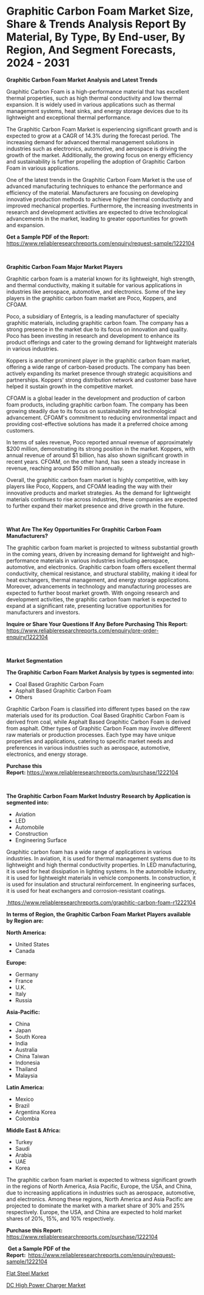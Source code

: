 <p><h1>Graphitic Carbon Foam Market Size, Share & Trends Analysis Report By Material, By Type, By End-user, By Region, And Segment Forecasts, 2024 - 2031</h1></p><p><strong>Graphitic Carbon Foam Market Analysis and Latest Trends</strong></p>
<p><p>Graphitic Carbon Foam is a high-performance material that has excellent thermal properties, such as high thermal conductivity and low thermal expansion. It is widely used in various applications such as thermal management systems, heat sinks, and energy storage devices due to its lightweight and exceptional thermal performance.</p><p>The Graphitic Carbon Foam Market is experiencing significant growth and is expected to grow at a CAGR of 14.3% during the forecast period. The increasing demand for advanced thermal management solutions in industries such as electronics, automotive, and aerospace is driving the growth of the market. Additionally, the growing focus on energy efficiency and sustainability is further propelling the adoption of Graphitic Carbon Foam in various applications.</p><p>One of the latest trends in the Graphitic Carbon Foam Market is the use of advanced manufacturing techniques to enhance the performance and efficiency of the material. Manufacturers are focusing on developing innovative production methods to achieve higher thermal conductivity and improved mechanical properties. Furthermore, the increasing investments in research and development activities are expected to drive technological advancements in the market, leading to greater opportunities for growth and expansion.</p></p>
<p><strong>Get a Sample PDF of the Report:&nbsp;</strong> <a href="https://www.reliableresearchreports.com/enquiry/request-sample/1222104">https://www.reliableresearchreports.com/enquiry/request-sample/1222104</a></p>
<p>&nbsp;</p>
<p><strong>Graphitic Carbon Foam Major Market Players</strong></p>
<p><p>Graphitic carbon foam is a material known for its lightweight, high strength, and thermal conductivity, making it suitable for various applications in industries like aerospace, automotive, and electronics. Some of the key players in the graphitic carbon foam market are Poco, Koppers, and CFOAM.</p><p>Poco, a subsidiary of Entegris, is a leading manufacturer of specialty graphitic materials, including graphitic carbon foam. The company has a strong presence in the market due to its focus on innovation and quality. Poco has been investing in research and development to enhance its product offerings and cater to the growing demand for lightweight materials in various industries.</p><p>Koppers is another prominent player in the graphitic carbon foam market, offering a wide range of carbon-based products. The company has been actively expanding its market presence through strategic acquisitions and partnerships. Koppers' strong distribution network and customer base have helped it sustain growth in the competitive market.</p><p>CFOAM is a global leader in the development and production of carbon foam products, including graphitic carbon foam. The company has been growing steadily due to its focus on sustainability and technological advancement. CFOAM's commitment to reducing environmental impact and providing cost-effective solutions has made it a preferred choice among customers.</p><p>In terms of sales revenue, Poco reported annual revenue of approximately $200 million, demonstrating its strong position in the market. Koppers, with annual revenue of around $1 billion, has also shown significant growth in recent years. CFOAM, on the other hand, has seen a steady increase in revenue, reaching around $50 million annually.</p><p>Overall, the graphitic carbon foam market is highly competitive, with key players like Poco, Koppers, and CFOAM leading the way with their innovative products and market strategies. As the demand for lightweight materials continues to rise across industries, these companies are expected to further expand their market presence and drive growth in the future.</p></p>
<p>&nbsp;</p>
<p><strong>What Are The Key Opportunities For Graphitic Carbon Foam Manufacturers?</strong></p>
<p><p>The graphitic carbon foam market is projected to witness substantial growth in the coming years, driven by increasing demand for lightweight and high-performance materials in various industries including aerospace, automotive, and electronics. Graphitic carbon foam offers excellent thermal conductivity, chemical resistance, and structural stability, making it ideal for heat exchangers, thermal management, and energy storage applications. Moreover, advancements in technology and manufacturing processes are expected to further boost market growth. With ongoing research and development activities, the graphitic carbon foam market is expected to expand at a significant rate, presenting lucrative opportunities for manufacturers and investors.</p></p>
<p><strong>Inquire or Share Your Questions If Any Before Purchasing This Report:</strong> <a href="https://www.reliableresearchreports.com/enquiry/pre-order-enquiry/1222104">https://www.reliableresearchreports.com/enquiry/pre-order-enquiry/1222104</a></p>
<p>&nbsp;</p>
<p><strong>Market Segmentation</strong></p>
<p><strong>The Graphitic Carbon Foam Market Analysis by types is segmented into:</strong></p>
<p><ul><li>Coal Based Graphitic Carbon Foam</li><li>Asphalt Based Graphitic Carbon Foam</li><li>Others</li></ul></p>
<p><p>Graphitic Carbon Foam is classified into different types based on the raw materials used for its production. Coal Based Graphitic Carbon Foam is derived from coal, while Asphalt Based Graphitic Carbon Foam is derived from asphalt. Other types of Graphitic Carbon Foam may involve different raw materials or production processes. Each type may have unique properties and applications, catering to specific market needs and preferences in various industries such as aerospace, automotive, electronics, and energy storage.</p></p>
<p><strong>Purchase this Report:&nbsp;</strong><a href="https://www.reliableresearchreports.com/purchase/1222104">https://www.reliableresearchreports.com/purchase/1222104</a></p>
<p>&nbsp;</p>
<p><strong>The Graphitic Carbon Foam Market Industry Research by Application is segmented into:</strong></p>
<p><ul><li>Aviation</li><li>LED</li><li>Automobile</li><li>Construction</li><li>Engineering Surface</li></ul></p>
<p><p>Graphitic carbon foam has a wide range of applications in various industries. In aviation, it is used for thermal management systems due to its lightweight and high thermal conductivity properties. In LED manufacturing, it is used for heat dissipation in lighting systems. In the automobile industry, it is used for lightweight materials in vehicle components. In construction, it is used for insulation and structural reinforcement. In engineering surfaces, it is used for heat exchangers and corrosion-resistant coatings.</p></p>
<p><a href="https://www.reliableresearchreports.com/graphitic-carbon-foam-r1222104">&nbsp;https://www.reliableresearchreports.com/graphitic-carbon-foam-r1222104</a></p>
<p><strong>In terms of Region, the Graphitic Carbon Foam Market Players available by Region are:</strong></p>
<p>
    <p> <strong> North America: </strong>
        <ul>
            <li>United States</li>
            <li>Canada</li>
        </ul>
        </p> 
    <p> <strong> Europe: </strong>
        <ul>
            <li>Germany</li>
            <li>France</li>
            <li>U.K.</li>
            <li>Italy</li>
            <li>Russia</li>
        </ul>
        </p> 
    <p> <strong> Asia-Pacific: </strong>
        <ul>
            <li>China</li>
            <li>Japan</li>
            <li>South Korea</li>
            <li>India</li>
            <li>Australia</li>
            <li>China Taiwan</li>
            <li>Indonesia</li>
            <li>Thailand</li>
            <li>Malaysia</li>
        </ul>
        </p> 
    <p> <strong> Latin America: </strong>
        <ul>
            <li>Mexico</li>
            <li>Brazil</li>
            <li>Argentina Korea</li>
            <li>Colombia</li>
        </ul>
        </p> 
    <p> <strong> Middle East & Africa: </strong>
        <ul>
            <li>Turkey</li>
            <li>Saudi</li>
            <li>Arabia</li>
            <li>UAE</li>
            <li>Korea</li>
        </ul>
    </p>
    </p>
<p><p>The graphitic carbon foam market is expected to witness significant growth in the regions of North America, Asia Pacific, Europe, the USA, and China, due to increasing applications in industries such as aerospace, automotive, and electronics. Among these regions, North America and Asia Pacific are projected to dominate the market with a market share of 30% and 25% respectively. Europe, the USA, and China are expected to hold market shares of 20%, 15%, and 10% respectively.</p></p>
<p><strong>Purchase this Report: </strong><a href="https://www.reliableresearchreports.com/purchase/1222104">https://www.reliableresearchreports.com/purchase/1222104</a></p>
<p>&nbsp;<strong>Get a Sample PDF of the Report:&nbsp;&nbsp;</strong><a href="https://www.reliableresearchreports.com/enquiry/request-sample/1222104">https://www.reliableresearchreports.com/enquiry/request-sample/1222104</a></p>
<p><strong></strong></p>
<p><p><a href="https://view.publitas.com/reportprime-1/flat-steel-market-forecasts-market-trends-and-impact-analysis-2024-2031/">Flat Steel Market</a></p><p><a href="https://github.com/johnJames655/Market-Research-Report-List-1/blob/main/dc-high-power-charger-market.md">DC High Power Charger Market</a></p></p>